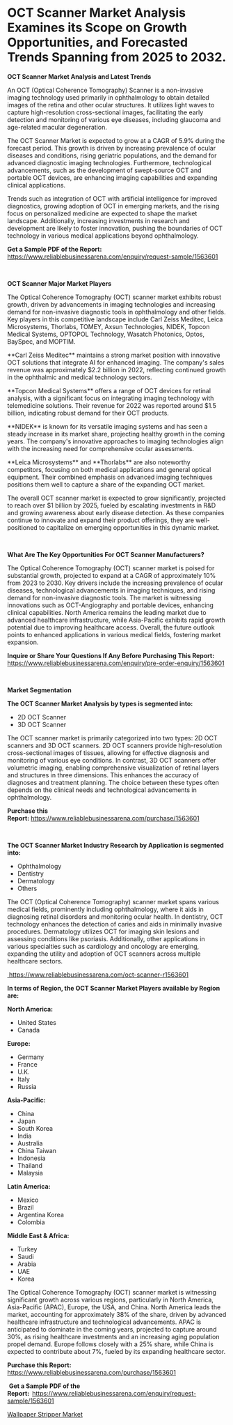 <p><h1>OCT Scanner Market Analysis Examines its Scope on Growth Opportunities, and Forecasted Trends Spanning from 2025 to 2032.</h1></p><p><strong>OCT Scanner Market Analysis and Latest Trends</strong></p>
<p><p>An OCT (Optical Coherence Tomography) Scanner is a non-invasive imaging technology used primarily in ophthalmology to obtain detailed images of the retina and other ocular structures. It utilizes light waves to capture high-resolution cross-sectional images, facilitating the early detection and monitoring of various eye diseases, including glaucoma and age-related macular degeneration.</p><p>The OCT Scanner Market is expected to grow at a CAGR of 5.9% during the forecast period. This growth is driven by increasing prevalence of ocular diseases and conditions, rising geriatric populations, and the demand for advanced diagnostic imaging technologies. Furthermore, technological advancements, such as the development of swept-source OCT and portable OCT devices, are enhancing imaging capabilities and expanding clinical applications. </p><p>Trends such as integration of OCT with artificial intelligence for improved diagnostics, growing adoption of OCT in emerging markets, and the rising focus on personalized medicine are expected to shape the market landscape. Additionally, increasing investments in research and development are likely to foster innovation, pushing the boundaries of OCT technology in various medical applications beyond ophthalmology.</p></p>
<p><strong>Get a Sample PDF of the Report:&nbsp;</strong> <a href="https://www.reliablebusinessarena.com/enquiry/request-sample/1563601?utm_campaign=3170&utm_medium=2&utm_source=Github&utm_content=ia&utm_term=11042025&utm_id=oct-scanner">https://www.reliablebusinessarena.com/enquiry/request-sample/1563601</a></p>
<p>&nbsp;</p>
<p><strong>OCT Scanner Major Market Players</strong></p>
<p><p>The Optical Coherence Tomography (OCT) scanner market exhibits robust growth, driven by advancements in imaging technologies and increasing demand for non-invasive diagnostic tools in ophthalmology and other fields. Key players in this competitive landscape include Carl Zeiss Meditec, Leica Microsystems, Thorlabs, TOMEY, Axsun Technologies, NIDEK, Topcon Medical Systems, OPTOPOL Technology, Wasatch Photonics, Optos, BaySpec, and MOPTIM.</p><p>**Carl Zeiss Meditec** maintains a strong market position with innovative OCT solutions that integrate AI for enhanced imaging. The company's sales revenue was approximately $2.2 billion in 2022, reflecting continued growth in the ophthalmic and medical technology sectors.</p><p>**Topcon Medical Systems** offers a range of OCT devices for retinal analysis, with a significant focus on integrating imaging technology with telemedicine solutions. Their revenue for 2022 was reported around $1.5 billion, indicating robust demand for their OCT products.</p><p>**NIDEK** is known for its versatile imaging systems and has seen a steady increase in its market share, projecting healthy growth in the coming years. The company's innovative approaches to imaging technologies align with the increasing need for comprehensive ocular assessments.</p><p>**Leica Microsystems** and **Thorlabs** are also noteworthy competitors, focusing on both medical applications and general optical equipment. Their combined emphasis on advanced imaging techniques positions them well to capture a share of the expanding OCT market.</p><p>The overall OCT scanner market is expected to grow significantly, projected to reach over $1 billion by 2025, fueled by escalating investments in R&D and growing awareness about early disease detection. As these companies continue to innovate and expand their product offerings, they are well-positioned to capitalize on emerging opportunities in this dynamic market.</p></p>
<p>&nbsp;</p>
<p><strong>What Are The Key Opportunities For OCT Scanner Manufacturers?</strong></p>
<p><p>The Optical Coherence Tomography (OCT) scanner market is poised for substantial growth, projected to expand at a CAGR of approximately 10% from 2023 to 2030. Key drivers include the increasing prevalence of ocular diseases, technological advancements in imaging techniques, and rising demand for non-invasive diagnostic tools. The market is witnessing innovations such as OCT-Angiography and portable devices, enhancing clinical capabilities. North America remains the leading market due to advanced healthcare infrastructure, while Asia-Pacific exhibits rapid growth potential due to improving healthcare access. Overall, the future outlook points to enhanced applications in various medical fields, fostering market expansion.</p></p>
<p><strong>Inquire or Share Your Questions If Any Before Purchasing This Report:</strong> <a href="https://www.reliablebusinessarena.com/enquiry/pre-order-enquiry/1563601?utm_campaign=3170&utm_medium=2&utm_source=Github&utm_content=ia&utm_term=11042025&utm_id=oct-scanner">https://www.reliablebusinessarena.com/enquiry/pre-order-enquiry/1563601</a></p>
<p>&nbsp;</p>
<p><strong>Market Segmentation</strong></p>
<p><strong>The OCT Scanner Market Analysis by types is segmented into:</strong></p>
<p><ul><li>2D OCT Scanner</li><li>3D OCT Scanner</li></ul></p>
<p><p>The OCT scanner market is primarily categorized into two types: 2D OCT scanners and 3D OCT scanners. 2D OCT scanners provide high-resolution cross-sectional images of tissues, allowing for effective diagnosis and monitoring of various eye conditions. In contrast, 3D OCT scanners offer volumetric imaging, enabling comprehensive visualization of retinal layers and structures in three dimensions. This enhances the accuracy of diagnoses and treatment planning. The choice between these types often depends on the clinical needs and technological advancements in ophthalmology.</p></p>
<p><strong>Purchase this Report:&nbsp;</strong><a href="https://www.reliablebusinessarena.com/purchase/1563601?utm_campaign=3170&utm_medium=2&utm_source=Github&utm_content=ia&utm_term=11042025&utm_id=oct-scanner">https://www.reliablebusinessarena.com/purchase/1563601</a></p>
<p>&nbsp;</p>
<p><strong>The OCT Scanner Market Industry Research by Application is segmented into:</strong></p>
<p><ul><li>Ophthalmology</li><li>Dentistry</li><li>Dermatology</li><li>Others</li></ul></p>
<p><p>The OCT (Optical Coherence Tomography) scanner market spans various medical fields, prominently including ophthalmology, where it aids in diagnosing retinal disorders and monitoring ocular health. In dentistry, OCT technology enhances the detection of caries and aids in minimally invasive procedures. Dermatology utilizes OCT for imaging skin lesions and assessing conditions like psoriasis. Additionally, other applications in various specialties such as cardiology and oncology are emerging, expanding the utility and adoption of OCT scanners across multiple healthcare sectors.</p></p>
<p><a href="https://www.reliablebusinessarena.com/oct-scanner-r1563601?utm_campaign=3170&utm_medium=2&utm_source=Github&utm_content=ia&utm_term=11042025&utm_id=oct-scanner">&nbsp;https://www.reliablebusinessarena.com/oct-scanner-r1563601</a></p>
<p><strong>In terms of Region, the OCT Scanner Market Players available by Region are:</strong></p>
<p>
    <p> <strong> North America: </strong>
        <ul>
            <li>United States</li>
            <li>Canada</li>
        </ul>
        </p> 
    <p> <strong> Europe: </strong>
        <ul>
            <li>Germany</li>
            <li>France</li>
            <li>U.K.</li>
            <li>Italy</li>
            <li>Russia</li>
        </ul>
        </p> 
    <p> <strong> Asia-Pacific: </strong>
        <ul>
            <li>China</li>
            <li>Japan</li>
            <li>South Korea</li>
            <li>India</li>
            <li>Australia</li>
            <li>China Taiwan</li>
            <li>Indonesia</li>
            <li>Thailand</li>
            <li>Malaysia</li>
        </ul>
        </p> 
    <p> <strong> Latin America: </strong>
        <ul>
            <li>Mexico</li>
            <li>Brazil</li>
            <li>Argentina Korea</li>
            <li>Colombia</li>
        </ul>
        </p> 
    <p> <strong> Middle East & Africa: </strong>
        <ul>
            <li>Turkey</li>
            <li>Saudi</li>
            <li>Arabia</li>
            <li>UAE</li>
            <li>Korea</li>
        </ul>
    </p>
    </p>
<p><p>The Optical Coherence Tomography (OCT) scanner market is witnessing significant growth across various regions, particularly in North America, Asia-Pacific (APAC), Europe, the USA, and China. North America leads the market, accounting for approximately 38% of the share, driven by advanced healthcare infrastructure and technological advancements. APAC is anticipated to dominate in the coming years, projected to capture around 30%, as rising healthcare investments and an increasing aging population propel demand. Europe follows closely with a 25% share, while China is expected to contribute about 7%, fueled by its expanding healthcare sector.</p></p>
<p><strong>Purchase this Report: </strong><a href="https://www.reliablebusinessarena.com/purchase/1563601?utm_campaign=3170&utm_medium=2&utm_source=Github&utm_content=ia&utm_term=11042025&utm_id=oct-scanner">https://www.reliablebusinessarena.com/purchase/1563601</a></p>
<p>&nbsp;<strong>Get a Sample PDF of the Report:&nbsp;&nbsp;</strong><a href="https://www.reliablebusinessarena.com/enquiry/request-sample/1563601?utm_campaign=3170&utm_medium=2&utm_source=Github&utm_content=ia&utm_term=11042025&utm_id=oct-scanner">https://www.reliablebusinessarena.com/enquiry/request-sample/1563601</a></p>
<p><strong></strong></p>
<p><p><a href="https://github.com/edderkoliso1/Market-Research-Report-List-1/blob/main/wallpaper-stripper-market.md?utm_campaign=3170&utm_medium=2&utm_source=Github&utm_content=ia&utm_term=11042025&utm_id=oct-scanner">Wallpaper Stripper Market</a></p></p>
